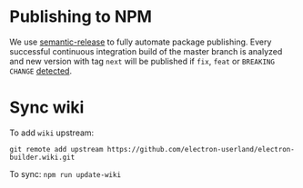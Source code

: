 # Publishing to NPM
We use [semantic-release](https://github.com/semantic-release/semantic-release) to fully automate package publishing.
Every successful continuous integration build of the master branch is analyzed and
new version with tag `next` will be published if `fix`, `feat` or `BREAKING CHANGE` [detected](https://github.com/semantic-release/semantic-release#patch-release).

# Sync wiki
To add `wiki` upstream:
```
git remote add upstream https://github.com/electron-userland/electron-builder.wiki.git
```

To sync: `npm run update-wiki`